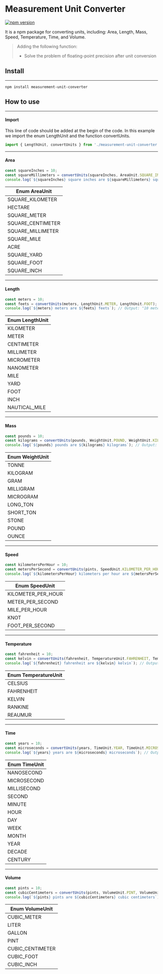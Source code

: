 # Measurement Unit Converter
[![npm version](https://badge.fury.io/js/measurement-unit-converter.svg)](https://badge.fury.io/js/measurement-unit-converter)

It is a npm package for converting units, including: Area, Length, Mass, Speed, Temperature, Time, and Volume.
> Adding the following function:
> - Solve the problem of floating-point precision after unit conversion
## Install
---
```
npm install measurement-unit-converter
```
## How to use
---
#### Import
This line of code should be added at the begin of the code. In this example we import the enum LengthUnit and the function convertUnits.
```typescript
import { LengthUnit, convertUnits } from './measurement-unit-converter';
```
---
#### Area
```typescript
const squareInches = 10;
const squareMillimeters = convertUnits(squareInches, AreaUnit.SQUARE_INCH, AreaUnit.SQUARE_MILLIMETER);
console.log(`${squareInches} square inches are ${squareMillimeters} square millimeters`); // Output: "10 square inches are 6451.6 square millimeters"
```
| Enum AreaUnit |
| --- |
| SQUARE_KILOMETER |
| HECTARE |
| SQUARE_METER |
| SQUARE_CENTIMETER |
| SQUARE_MILLIMETER |
| SQUARE_MILE |
| ACRE |
| SQUARE_YARD |
| SQUARE_FOOT |
| SQUARE_INCH |
---
#### Length
```typescript
const meters = 10;
const feets = convertUnits(meters, LengthUnit.METER, LengthUnit.FOOT);
console.log(`${meters} meters are ${feets} feets`); // Output: "10 meters are 32.8084 feets"
```
| Enum LengthUnit |
| --- |
| KILOMETER |
| METER |
| CENTIMETER |
| MILLIMETER |
| MICROMETER |
| NANOMETER |
| MILE |
| YARD |
| FOOT |
| INCH |
| NAUTICAL_MILE |
---
#### Mass
```typescript
const pounds = 10;
const kilograms = convertUnits(pounds, WeightUnit.POUND, WeightUnit.KILOGRAM);
console.log(`${pounds} pounds are ${kilograms} kilograms`); // Output: "10 pounds are 4.53592 kilograms"
```
| Enum WeightUnit |
| --- |
| TONNE |
| KILOGRAM |
| GRAM |
| MILLIGRAM |
| MICROGRAM |
| LONG_TON |
| SHORT_TON |
| STONE |
| POUND |
| OUNCE |
---
#### Speed
```typescript
const kilometersPerHour = 10;
const metersPerSecond = convertUnits(pints, SpeedUnit.KILOMETER_PER_HOUR, SpeedUnit.METER_PER_SECOND);
console.log(`${kilometersPerHour} kilometers per hour are ${metersPerSecond} meters per second`); // Output: "10 kilometers per hour are 2.7778 meters per second"
```
| Enum SpeedUnit |
| --- |
| KILOMETER_PER_HOUR |
| METER_PER_SECOND |
| MILE_PER_HOUR |
| KNOT |
| FOOT_PER_SECOND |
---
#### Temperature
```typescript
const fahrenheit = 10;
const kelvin = convertUnits(fahrenheit, TemperatureUnit.FAHRENHEIT, TemperatureUnit.KELVIN);
console.log(`${fahrenheit} fahrenheit are ${kelvin} kelvin`); // Output: "10 fahrenheit are 260.92777777777775 kelvin"
```
| Enum TemperatureUnit |
| --- |
| CELSIUS |
| FAHRENHEIT |
| KELVIN |
| RANKINE |
| REAUMUR |
---
#### Time
```typescript
const years = 10;
const microseconds = convertUnits(years, TimeUnit.YEAR, TimeUnit.MICROSECOND);
console.log(`${years} years are ${microseconds} microseconds`); // Output: "10 years are 315569520000000 microseconds"
```
| Enum TimeUnit |
| --- |
| NANOSECOND |
| MICROSECOND |
| MILLISECOND |
| SECOND |
| MINUTE |
| HOUR |
| DAY |
| WEEK |
| MONTH |
| YEAR |
| DECADE |
| CENTURY |
---
#### Volume
```typescript
const pints = 10;
const cubicCentimeters = convertUnits(pints, VolumeUnit.PINT, VolumeUnit.CUBIC_CENTIMETER);
console.log(`${pints} pints are ${cubicCentimeters} cubic centimeters`); // Output: "10 pints are 5682.61 cubic centimeters"
```
| Enum VolumeUnit |
| --- |
| CUBIC_METER |
| LITER |
| GALLON |
| PINT |
| CUBIC_CENTIMETER |
| CUBIC_FOOT |
| CUBIC_INCH |